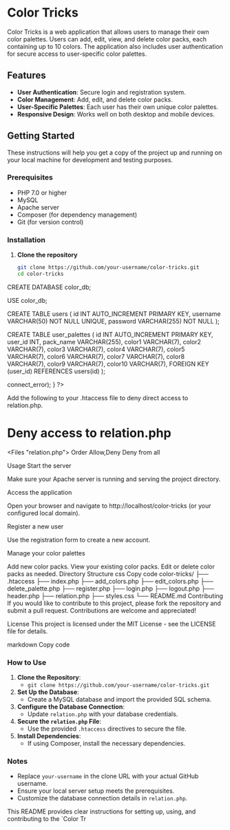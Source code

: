 # Color Tricks

Color Tricks is a web application that allows users to manage their own color palettes. Users can add, edit, view, and delete color packs, each containing up to 10 colors. The application also includes user authentication for secure access to user-specific color palettes.

## Features

- **User Authentication**: Secure login and registration system.
- **Color Management**: Add, edit, and delete color packs.
- **User-Specific Palettes**: Each user has their own unique color palettes.
- **Responsive Design**: Works well on both desktop and mobile devices.

## Getting Started

These instructions will help you get a copy of the project up and running on your local machine for development and testing purposes.

### Prerequisites

- PHP 7.0 or higher
- MySQL
- Apache server
- Composer (for dependency management)
- Git (for version control)

### Installation

1. **Clone the repository**

   ```sh
   git clone https://github.com/your-username/color-tricks.git
   cd color-tricks

CREATE DATABASE color_db;

USE color_db;

CREATE TABLE users (
    id INT AUTO_INCREMENT PRIMARY KEY,
    username VARCHAR(50) NOT NULL UNIQUE,
    password VARCHAR(255) NOT NULL
);

CREATE TABLE user_palettes (
    id INT AUTO_INCREMENT PRIMARY KEY,
    user_id INT,
    pack_name VARCHAR(255),
    color1 VARCHAR(7),
    color2 VARCHAR(7),
    color3 VARCHAR(7),
    color4 VARCHAR(7),
    color5 VARCHAR(7),
    color6 VARCHAR(7),
    color7 VARCHAR(7),
    color8 VARCHAR(7),
    color9 VARCHAR(7),
    color10 VARCHAR(7),
    FOREIGN KEY (user_id) REFERENCES users(id)
);

<?php
define('DB_SERVER', 'localhost');
define('DB_USERNAME', 'your_db_username');
define('DB_PASSWORD', 'your_db_password');
define('DB_NAME', 'color_db');

$mysqli = new mysqli(DB_SERVER, DB_USERNAME, DB_PASSWORD, DB_NAME);

if($mysqli === false){
    die("ERROR: Could not connect. " . $mysqli->connect_error);
}
?>

Add the following to your .htaccess file to deny direct access to relation.php.


# Deny access to relation.php
<Files "relation.php">
    Order Allow,Deny
    Deny from all
</Files>

Usage
Start the server

Make sure your Apache server is running and serving the project directory.

Access the application

Open your browser and navigate to http://localhost/color-tricks (or your configured local domain).

Register a new user

Use the registration form to create a new account.

Manage your color palettes

Add new color packs.
View your existing color packs.
Edit or delete color packs as needed.
Directory Structure
css
Copy code
color-tricks/
├── .htaccess
├── index.php
├── add_colors.php
├── edit_colors.php
├── delete_palette.php
├── register.php
├── login.php
├── logout.php
├── header.php
├── relation.php
├── styles.css
└── README.md
Contributing
If you would like to contribute to this project, please fork the repository and submit a pull request. Contributions are welcome and appreciated!

License
This project is licensed under the MIT License - see the LICENSE file for details.

markdown
Copy code

### How to Use

1. **Clone the Repository**:
   - `git clone https://github.com/your-username/color-tricks.git`
2. **Set Up the Database**:
   - Create a MySQL database and import the provided SQL schema.
3. **Configure the Database Connection**:
   - Update `relation.php` with your database credentials.
4. **Secure the `relation.php` File**:
   - Use the provided `.htaccess` directives to secure the file.
5. **Install Dependencies**:
   - If using Composer, install the necessary dependencies.

### Notes

- Replace `your-username` in the clone URL with your actual GitHub username.
- Ensure your local server setup meets the prerequisites.
- Customize the database connection details in `relation.php`.

This README provides clear instructions for setting up, using, and contributing to the `Color Tr